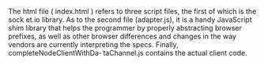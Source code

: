 
The html file ( index.html ) refers to three script files, the first of which is the  sock
et.io library. As to the second file
(adapter.js), it is a handy JavaScript shim library that helps the programmer by properly
abstracting browser prefixes, as well as other browser differences and changes in the
way vendors are currently interpreting the specs. Finally, completeNodeClientWithDa‐
taChannel.js contains the actual client code.
